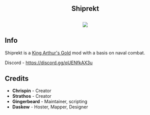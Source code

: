 
<h2 align = 'center'><br>Shiprekt</h2>
<h2 align = 'center'><img src="https://i.imgur.com/LxDgaCA.png">

<h2>Info</h2>
<p>
Shiprekt is a <a href="https://github.com/transhumandesign/kag-base">King Arthur's Gold</a> mod with a basis on naval combat.
</p>

Discord -
https://discord.gg/qUENfkAX3u
<br>

<h2>Credits</h2>
<ul>
  <li><b>Chrispin</b> - Creator</li>
  <li><b>Strathos</b> - Creator</li>
  <li><b>Gingerbeard</b> - Maintainer, scripting</li>
  <li><b>Daskew</b> - Hoster, Mapper, Designer</li>
</ul>
